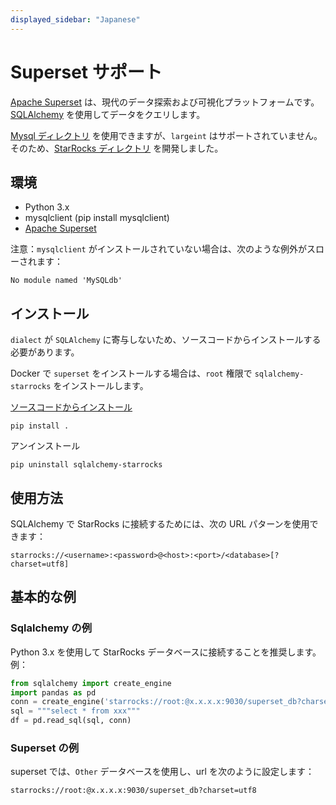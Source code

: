 ```yaml
---
displayed_sidebar: "Japanese"
---
```


# Superset サポート

[Apache Superset](https://superset.apache.org) は、現代のデータ探索および可視化プラットフォームです。[SQLAlchemy](https://github.com/StarRocks/starrocks/tree/main/contrib/starrocks-python-client/starrocks) を使用してデータをクエリします。

[Mysql ディレクトリ](https://superset.apache.org/docs/databases/mysql) を使用できますが、`largeint` はサポートされていません。そのため、[StarRocks ディレクトリ](https://github.com/StarRocks/starrocks/tree/main/contrib/starrocks-python-client/starrocks/sqlalchemy) を開発しました。

## 環境

- Python 3.x
- mysqlclient (pip install mysqlclient)
- [Apache Superset](https://superset.apache.org)

注意：`mysqlclient` がインストールされていない場合は、次のような例外がスローされます：

```plain text
No module named 'MySQLdb'
```

## インストール

`dialect` が `SQLAlchemy` に寄与しないため、ソースコードからインストールする必要があります。

Docker で `superset` をインストールする場合は、`root` 権限で `sqlalchemy-starrocks` をインストールします。

[ソースコードからインストール](https://github.com/StarRocks/starrocks/tree/main/contrib/starrocks-python-client/starrocks)

```shell
pip install .
```

アンインストール

```shell
pip uninstall sqlalchemy-starrocks
```

## 使用方法

SQLAlchemy で StarRocks に接続するためには、次の URL パターンを使用できます：

```shell
starrocks://<username>:<password>@<host>:<port>/<database>[?charset=utf8]
```

## 基本的な例

### Sqlalchemy の例

Python 3.x を使用して StarRocks データベースに接続することを推奨します。例：

```python
from sqlalchemy import create_engine
import pandas as pd
conn = create_engine('starrocks://root:@x.x.x.x:9030/superset_db?charset=utf8')
sql = """select * from xxx"""
df = pd.read_sql(sql, conn)
```

### Superset の例

superset では、`Other` データベースを使用し、url を次のように設定します：

```shell
starrocks://root:@x.x.x.x:9030/superset_db?charset=utf8
```